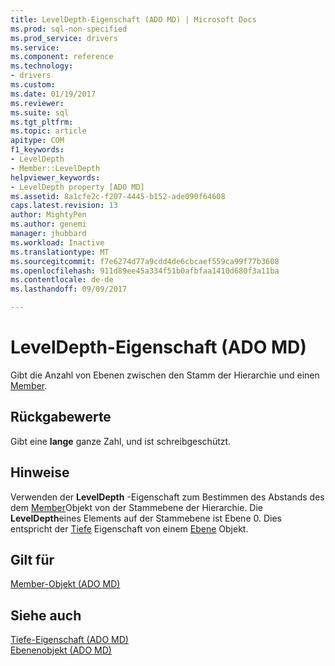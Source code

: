 ```yaml
---
title: LevelDepth-Eigenschaft (ADO MD) | Microsoft Docs
ms.prod: sql-non-specified
ms.prod_service: drivers
ms.service: 
ms.component: reference
ms.technology:
- drivers
ms.custom: 
ms.date: 01/19/2017
ms.reviewer: 
ms.suite: sql
ms.tgt_pltfrm: 
ms.topic: article
apitype: COM
f1_keywords:
- LevelDepth
- Member::LevelDepth
helpviewer_keywords:
- LevelDepth property [ADO MD]
ms.assetid: 8a1cfe2c-f207-4445-b152-ade090f64608
caps.latest.revision: 13
author: MightyPen
ms.author: genemi
manager: jhubbard
ms.workload: Inactive
ms.translationtype: MT
ms.sourcegitcommit: f7e6274d77a9cdd4de6cbcaef559ca99f77b3608
ms.openlocfilehash: 911d89ee45a334f51b0afbfaa1410d680f3a11ba
ms.contentlocale: de-de
ms.lasthandoff: 09/09/2017

---
```

# <a name="leveldepth-property-ado-md"></a>LevelDepth-Eigenschaft (ADO MD)
Gibt die Anzahl von Ebenen zwischen den Stamm der Hierarchie und einen [Member](../../../ado/reference/ado-md-api/member-object-ado-md.md).  
  
## <a name="return-values"></a>Rückgabewerte  
 Gibt eine **lange** ganze Zahl, und ist schreibgeschützt.  
  
## <a name="remarks"></a>Hinweise  
 Verwenden der **LevelDepth** -Eigenschaft zum Bestimmen des Abstands des dem [Member](../../../ado/reference/ado-md-api/member-object-ado-md.md)Objekt von der Stammebene der Hierarchie. Die **LevelDepth**eines Elements auf der Stammebene ist Ebene 0. Dies entspricht der [Tiefe](../../../ado/reference/ado-md-api/depth-property-ado-md.md) Eigenschaft von einem [Ebene](../../../ado/reference/ado-md-api/level-object-ado-md.md) Objekt.  
  
## <a name="applies-to"></a>Gilt für  
 [Member-Objekt (ADO MD)](../../../ado/reference/ado-md-api/member-object-ado-md.md)  
  
## <a name="see-also"></a>Siehe auch  
 [Tiefe-Eigenschaft (ADO MD)](../../../ado/reference/ado-md-api/depth-property-ado-md.md)   
 [Ebenenobjekt (ADO MD)](../../../ado/reference/ado-md-api/level-object-ado-md.md)


